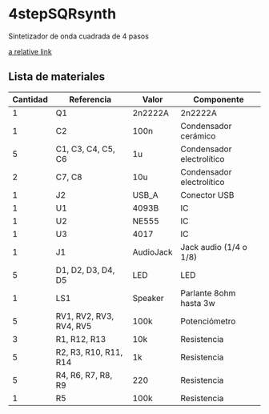 # 4stepSQRsynth
 Sintetizador de onda cuadrada de 4 pasos
 
 [a relative link](seq4pasos.pdf)

 ## Lista de materiales

 | Cantidad |   Referencia               |   Valor      |   Componente                 |
|----------|----------------------------|--------------|------------------------------|
|   1      |   Q1                       |   2n2222A    |   2n2222A                    |
|   1      |   C2                       |   100n       |   Condensador cerámico       |
|   5      |   C1, C3, C4, C5, C6       |   1u         |   Condensador electrolítico  |
|   2      |   C7, C8                   |   10u        |   Condensador electrolítico  |
|   1      |   J2                       |   USB_A      |   Conector USB               |
|   1      |   U1                       |   4093B      |   IC                         |
|   1      |   U2                       |   NE555      |   IC                         |
|   1      |   U3                       |   4017       |   IC                         |
|   1      |   J1                       |   AudioJack  |   Jack audio (1/4 o 1/8)     |
|   5      |   D1, D2, D3, D4, D5       |   LED        |   LED                        |
|   1      |   LS1                      |   Speaker    |   Parlante 8ohm hasta 3w     |
|   5      |   RV1, RV2, RV3, RV4, RV5  |   100k       |   Potenciómetro              |
|   3      |   R1, R12, R13             |   10k        |   Resistencia                |
|   5      |   R2, R3, R10, R11, R14    |   1k         |   Resistencia                |
|   5      |   R4, R6, R7, R8, R9       |   220        |   Resistencia                |
|   1      |   R5                       |   100k       |   Resistencia                |
